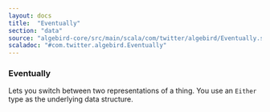 ```yaml
---
layout: docs
title:  "Eventually"
section: "data"
source: "algebird-core/src/main/scala/com/twitter/algebird/Eventually.scala"
scaladoc: "#com.twitter.algebird.Eventually"
---
```


### Eventually

Lets you switch between two representations of a thing. You use an `Either` type as the underlying data structure.
